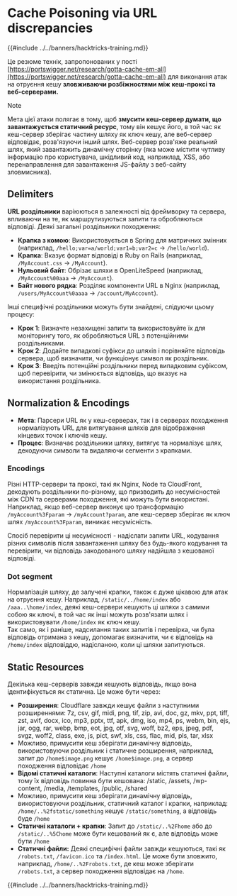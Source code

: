 # Cache Poisoning via URL discrepancies

{{#include ../../banners/hacktricks-training.md}}

Це резюме технік, запропонованих у пості [https://portswigger.net/research/gotta-cache-em-all](https://portswigger.net/research/gotta-cache-em-all) для виконання атак на отруєння кешу **зловживаючи розбіжностями між кеш-проксі та веб-серверами.**

> [!NOTE]
> Мета цієї атаки полягає в тому, щоб **змусити кеш-сервер думати, що завантажується статичний ресурс**, тому він кешує його, в той час як кеш-сервер зберігає частину шляху як ключ кешу, але веб-сервер відповідає, розв'язуючи інший шлях. Веб-сервер розв'яже реальний шлях, який завантажить динамічну сторінку (яка може містити чутливу інформацію про користувача, шкідливий код, наприклад, XSS, або перенаправлення для завантаження JS-файлу з веб-сайту зловмисника).

## Delimiters

**URL роздільники** варіюються в залежності від фреймворку та сервера, впливаючи на те, як маршрутизуються запити та обробляються відповіді. Деякі загальні роздільники походження:

- **Крапка з комою**: Використовується в Spring для матричних змінних (наприклад, `/hello;var=a/world;var1=b;var2=c` → `/hello/world`).
- **Крапка**: Вказує формат відповіді в Ruby on Rails (наприклад, `/MyAccount.css` → `/MyAccount`).
- **Нульовий байт**: Обрізає шляхи в OpenLiteSpeed (наприклад, `/MyAccount%00aaa` → `/MyAccount`).
- **Байт нового рядка**: Розділяє компоненти URL в Nginx (наприклад, `/users/MyAccount%0aaaa` → `/account/MyAccount`).

Інші специфічні роздільники можуть бути знайдені, слідуючи цьому процесу:

- **Крок 1**: Визначте незахищені запити та використовуйте їх для моніторингу того, як обробляються URL з потенційними роздільниками.
- **Крок 2**: Додайте випадкові суфікси до шляхів і порівняйте відповідь сервера, щоб визначити, чи функціонує символ як роздільник.
- **Крок 3**: Введіть потенційні роздільники перед випадковим суфіксом, щоб перевірити, чи змінюється відповідь, що вказує на використання роздільника.

## Normalization & Encodings

- **Мета**: Парсери URL як у кеш-серверах, так і в серверах походження нормалізують URL для витягування шляхів для відображення кінцевих точок і ключів кешу.
- **Процес**: Визначає роздільники шляху, витягує та нормалізує шлях, декодуючи символи та видаляючи сегменти з крапками.

### **Encodings**

Різні HTTP-сервери та проксі, такі як Nginx, Node та CloudFront, декодують роздільники по-різному, що призводить до несумісностей між CDN та серверами походження, які можуть бути використані. Наприклад, якщо веб-сервер виконує цю трансформацію `/myAccount%3Fparam` → `/myAccount?param`, але кеш-сервер зберігає як ключ шлях `/myAccount%3Fparam`, виникає несумісність.

Спосіб перевірити ці несумісності - надіслати запити URL, кодування різних символів після завантаження шляху без будь-якого кодування та перевірити, чи відповідь закодованого шляху надійшла з кешованої відповіді.

### Dot segment

Нормалізація шляху, де залучені крапки, також є дуже цікавою для атак на отруєння кешу. Наприклад, `/static/../home/index` або `/aaa..\home/index`, деякі кеш-сервери кешують ці шляхи з самими собою як ключі, в той час як інші можуть розв'язати шлях і використовувати `/home/index` як ключ кешу.\
Так само, як і раніше, надсилання таких запитів і перевірка, чи була відповідь отримана з кешу, допомагає визначити, чи є відповідь на `/home/index` відповіддю, надісланою, коли ці шляхи запитуються.

## Static Resources

Декілька кеш-серверів завжди кешують відповідь, якщо вона ідентифікується як статична. Це може бути через:

- **Розширення**: Cloudflare завжди кешує файли з наступними розширеннями: 7z, csv, gif, midi, png, tif, zip, avi, doc, gz, mkv, ppt, tiff, zst, avif, docx, ico, mp3, pptx, ttf, apk, dmg, iso, mp4, ps, webm, bin, ejs, jar, ogg, rar, webp, bmp, eot, jpg, otf, svg, woff, bz2, eps, jpeg, pdf, svgz, woff2, class, exe, js, pict, swf, xls, css, flac, mid, pls, tar, xlsx
- Можливо, примусити кеш зберігати динамічну відповідь, використовуючи роздільник і статичне розширення, наприклад, запит до `/home$image.png` кешує `/home$image.png`, а сервер походження відповідає `/home`
- **Відомі статичні каталоги**: Наступні каталоги містять статичні файли, тому їх відповідь повинна бути кешована: /static, /assets, /wp-content, /media, /templates, /public, /shared
- Можливо, примусити кеш зберігати динамічну відповідь, використовуючи роздільник, статичний каталог і крапки, наприклад: `/home/..%2fstatic/something` кешує `/static/something`, а відповідь буде `/home`
- **Статичні каталоги + крапки**: Запит до `/static/..%2Fhome` або до `/static/..%5Chome` може бути кешований як є, але відповідь може бути `/home`
- **Статичні файли:** Деякі специфічні файли завжди кешуються, такі як `/robots.txt`, `/favicon.ico` та `/index.html`. Це може бути зловжито, наприклад, `/home/..%2Frobots.txt`, де кеш може зберігати `/robots.txt`, а сервер походження відповідає на `/home`.

{{#include ../../banners/hacktricks-training.md}}
